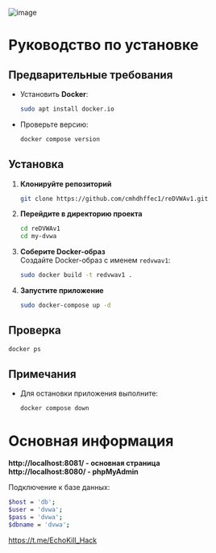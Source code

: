 ![image](https://github.com/user-attachments/assets/c3a90a67-f45a-4856-beb0-4fc71a9bee97)

# Руководство по установке

## Предварительные требования

- Установить **Docker**:
  ```bash
  sudo apt install docker.io
  ```
- Проверьте версию:
  ```bash
  docker compose version
  ```

## Установка

1. **Клонируйте репозиторий**  
   ```bash
   git clone https://github.com/cmhdhffec1/reDVWAv1.git
   ```

2. **Перейдите в директорию проекта**  
   ```bash
   cd reDVWAv1
   cd my-dvwa
   ```

3. **Соберите Docker-образ**  
   Создайте Docker-образ с именем `redvwav1`:
   ```bash
   sudo docker build -t redvwav1 .
   ```

4. **Запустите приложение**  
   ```bash
   sudo docker-compose up -d
   ```

## Проверка
```bash
docker ps
```

## Примечания
- Для остановки приложения выполните:
  ```bash
  docker compose down
  ```

# Основная информация

**http://localhost:8081/ - основная страница**  
**http://localhost:8080/ - phpMyAdmin**

Подключение к базе данных:
```bash
$host = 'db';
$user = 'dvwa';
$pass = 'dvwa';
$dbname = 'dvwa';
```

https://t.me/EchoKill_Hack
